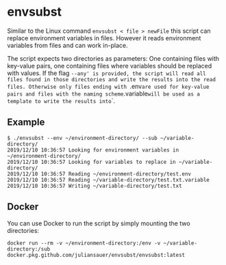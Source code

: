 # envsubst
Similar to the Linux command `envsubst < file > newFile` this script can replace environment variables in files.
However it reads environment variables from files and can work in-place.

The script expects two directories as parameters: One containing files with key-value pairs, one containing files where variables should be replaced with values.
If the flag `--any' is provided, the script will read all files found in those directories and write the results into the read files.
Otherwise only files ending with `.env` are used for key-value pairs and files with the naming scheme `<file>.variable` will be used as a template to write the results into `<file>`.

## Example
```
$ ./envsubst --env ~/environment-directory/ --sub ~/variable-directory/
2019/12/10 10:36:57 Looking for environment variables in ~/environment-directory/
2019/12/10 10:36:57 Looking for variables to replace in ~/variable-directory/
2019/12/10 10:36:57 Reading ~/environment-directory/test.env
2019/12/10 10:36:57 Reading ~/variable-directory/test.txt.variable
2019/12/10 10:36:57 Writing ~/variable-directory/test.txt
```

## Docker
You can use Docker to run the script by simply mounting the two directories:
```
docker run --rm -v ~/environment-directory:/env -v ~/variable-directory:/sub docker.pkg.github.com/juliansauer/envsubst/envsubst:latest
```
